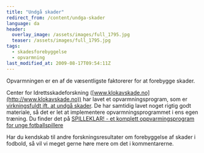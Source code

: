 ```yaml
---
title: "Undgå skader"
redirect_from: /content/undga-skader
language: da
header:
  overlay_image: /assets/images/full_1795.jpg
  teaser: /assets/images/full_1795.jpg
tags:
  - skadesforebyggelse
  - opvarmning
last_modified_at: 2009-08-17T09:54:11Z
---
```


Opvarmningen er en af de væsentligste faktorerer for at forebygge skader.

Center for Idrettsskadeforskning ([www.klokavskade.no](http://www.klokavskade.no)) har lavet et opvarmningsprogram, som er [virkningsfuldt ift. at undgå skader](http://www.klokavskade.no/upload/Publication/Soligard_BMJ_2008_Comprehensive%20warm-up%20programme%20to%20prevent%20injuries%20in%20young%20female%20footballers.pdf). De har samtidig lavet noget rigtig godt materiale, så det er let at implementere opvarmningsprogrammet i ens egen træning. Du finder det på [SPILLEKLAR! - et komplett oppvarmingsprogram for unge fotballspillere](http://www.klokavskade.no/no/Skadefri/Fotball/SPILLEKLAR/)

Har du kendskab til andre forskningsresultater om forebyggelse af skader i fodbold, så vil vi meget gerne høre mere om det i kommentarerne.
